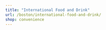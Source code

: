 ```yaml
---
title: "International Food and Drink"
url: /boston/international-food-and-drink/
shop: convenience
---
```

